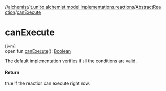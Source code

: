 //[alchemist](../../../index.md)/[it.unibo.alchemist.model.implementations.reactions](../index.md)/[AbstractReaction](index.md)/[canExecute](can-execute.md)

# canExecute

[jvm]\
open fun [canExecute](can-execute.md)(): [Boolean](https://kotlinlang.org/api/latest/jvm/stdlib/kotlin/-boolean/index.html)

The default implementation verifies if all the conditions are valid.

#### Return

true if the reaction can execute right now.
